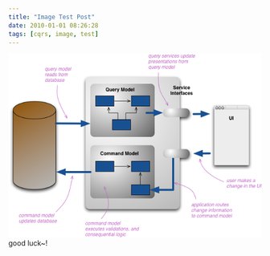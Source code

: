 ```yaml
---
title: "Image Test Post"
date: 2010-01-01 08:26:28
tags: [cqrs, image, test]
---
```


![CQRS](../assets/image/cqrs.png)
good luck~!
